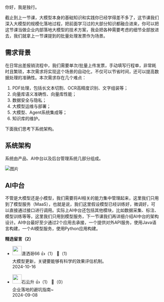 你好，我是独行。

截止到上一节课，大模型本身的基础知识和实践你已经学得差不多了，这节课我们深入大模型的规模化落地过程，把前面学习过的大部分知识都融合进来，你可以把这节课当做企业内部落地大模型的技术方案，我会把各种需要考虑的细节全部放进去，我们就拿上一节课提到的批量处理发票作为场景。

## 需求背景

在日常出差报销流程中，我们需要单次/批量上传发票，手动填写行程单，非常耗时且繁琐，本次需求将实现这个场景的自动化，不仅可以节省时间，还可以提高数据处理的准确性。本次需求存在几个难点：

1. PDF处理，包括长文本切割、OCR高精度识别、文字组装等；
2. 向量库语义准确性、向量库性能；
3. 数据安全与隐私；
4. 大模型运维与部署；
5. 大模型、Agent系统集成等；
6. 知识库的维护。

下面我们思考下系统架构。

## 系统架构

系统由产品、AI中台以及后台管理系统几部分组成。

![图片](https://static001.geekbang.org/resource/image/d8/b3/d8a88b7ddc3f58912yydb6573b334bb3.png?wh=1455x590)

## AI中台

不管是大模型还是小模型，我们需要将AI相关的能力集中管理起来，这里我们只用到了模型服务（MaaS），也就是说，我们这里假设模型已经训练好，微调好，可以直接通过接口进行调用。实际上AI中台还包括其他模块，比如数据采集、标注、模型训练等等，这里我们只用到模型服务，下一节课我们再详细介绍AI中台的架构设计。AI中台最好至少通过2个应用去承接，一个提供对外API服务，使用Java语言构建，一个AI模型服务，使用Python应用构建。
<div><strong>精选留言（2）</strong></div><ul>
<li><img src="https://static001.geekbang.org/account/avatar/00/3a/78/b0/13b19797.jpg" width="30px"><span>潇洒哥66</span> 👍（1） 💬（1）<div>大模型更新，关键要能够有科学的效果评估机制。</div>2024-10-16</li><br/><li><img src="https://static001.geekbang.org/account/avatar/00/0f/a0/c3/c5db35df.jpg" width="30px"><span>石云升</span> 👍（1） 💬（0）<div>企业落地的避坑指南~</div>2024-09-08</li><br/>
</ul>